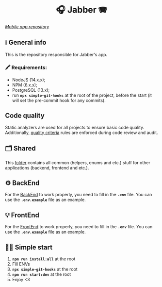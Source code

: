 <h1 align="center">
  🎧 Jabber 🪗
</h1>

*[Mobile app repository](https://github.com/eugeneprib/JabbReactNative)*

## ℹ️ General info

This is the repository responsible for Jabber's app.

### 🖍 Requirements:

- NodeJS (14.x.x);
- NPM (6.x.x);
- PostgreSQL (13.x);
- run **`npx simple-git-hooks`** at the root of the project, before the start (it will set the pre-commit hook for any commits).

## Code quality

Static analyzers are used for all projects to ensure basic code quality. Additionally, [quality criteria](https://github.com/BinaryStudioAcademy/quality-criteria) rules are enforced during code review and audit.

## 🗂 Shared

This [folder](./shared) contains all common (helpers, enums and etc.) stuff for other applications (backend, frontend and etc.).

## ⚙️ BackEnd

For the [BackEnd](./backend) to work properly, you need to fill in the **`.env`** file. You can use the **`.env.example`** file as an example.

## 💡 FrontEnd

For the [FrontEnd](./frontend) to work properly, you need to fill in the **`.env`** file. You can use the **`.env.example`** file as an example.

## 🏃‍♂️ Simple start

1. **`npm run install:all`** at the root
2. Fill ENVs
3. **`npx simple-git-hooks`** at the root
4. **`npm run start:dev`** at the root
5. Enjoy <3
